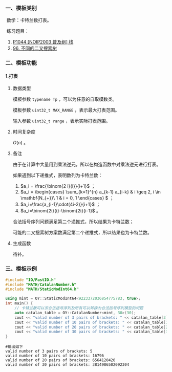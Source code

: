 ### 一、模板类别

​	数学：卡特兰数打表。

​	练习题目：

1. [P1044 [NOIP2003 普及组] 栈](https://www.luogu.com.cn/problem/P1044)
2. [96. 不同的二叉搜索树](https://leetcode.cn/problems/unique-binary-search-trees/)

### 二、模板功能

#### 1.打表

1. 数据类型

   模板参数 `typename Tp` ，可以为任意的自取模数类。

   模板参数 `uint32_t MAX_RANGE` ，表示最大打表范围。

   输入参数 `uint32_t range` ，表示实际打表范围。

2. 时间复杂度

   $O(n)$ 。

3. 备注

   由于在计算中大量用到乘法逆元，所以在构造函数中对乘法逆元进行打表。

   如果遇到以下递推式，表明数列为卡特兰数：
   
   1. $a_i = \frac{\binom{2 i}{i}}{i+1}$ ；
   2. $a_i = \begin{cases} \sum_{k=1}^{n} a_{k-1} a_{i-k} & i \geq 2, i \in \mathbf{N_{+}}\\ 1 & i = 0, 1 \end{cases} $ ；
   3. $a_i=\frac{a_{i-1}\cdot(4i-2)}{i+1}$ ；
   4. $a_i=\binom{2i}{i}-\binom{2i}{i-1}$ 。
   
   合法括号序列问题满足第二个递推式，所以结果为卡特兰数；
   
   可能的二叉搜索树方案数满足第二个递推式，所以结果也为卡特兰数。

4. 生成函数

   待补。

### 三、模板示例

```c++
#include "IO/FastIO.h"
#include "MATH/CatalanNumber.h"
#include "MATH/StaticModInt64.h"

using mint = OY::StaticModInt64<9223372036854775783, true>;
int main() {
    // 卡特兰数可以求合法括号序列及所有可以转换为合法括号序列模型的问题
    auto catalan_table = OY::CatalanNumber<mint, 30>(30);
    cout << "valid number of 3 pairs of brackets: " << catalan_table[3] << endl;
    cout << "valid number of 10 pairs of brackets: " << catalan_table[10] << endl;
    cout << "valid number of 20 pairs of brackets: " << catalan_table[20] << endl;
    cout << "valid number of 30 pairs of brackets: " << catalan_table[30] << endl;
}
```

```
#输出如下
valid number of 3 pairs of brackets: 5
valid number of 10 pairs of brackets: 16796
valid number of 20 pairs of brackets: 6564120420
valid number of 30 pairs of brackets: 3814986502092304

```


